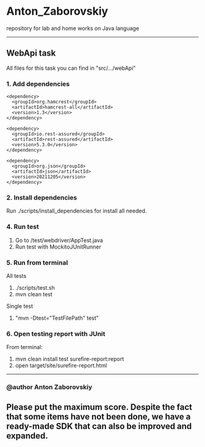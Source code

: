 # Anton_Zaborovskiy
repository for lab and home works on Java language
_____________
## WebApi task

All files for this task you can find in "src/.../webApi"

### 1. Add dependencies

    <dependency>
      <groupId>org.hamcrest</groupId>
      <artifactId>hamcrest-all</artifactId>
      <version>1.3</version>
    </dependency>

    <dependency>
      <groupId>io.rest-assured</groupId>
      <artifactId>rest-assured</artifactId>
      <version>5.3.0</version>
    </dependency>

    <dependency>
      <groupId>org.json</groupId>
      <artifactId>json</artifactId>
      <version>20211205</version>
    </dependency>

### 2. Install dependencies

Run ./scripts/install_dependencies for install all needed.

### 4. Run test

 1. Go to  /test/webdriver/AppTest.java
 2. Run test with MockitoJUnitRunner

### 5. Run from terminal

All tests
1. ./scripts/test.sh
2. mvn clean test

Single test

1. "mvn -Dtest="TestFilePath" test"

### 6. Open testing report with JUnit

  From terminal:

  1. mvn clean install test surefire-report:report
  2. open target/site/surefire-report.html 
_____________________________

### @author Anton Zaborovskiy

## Please put the maximum score. Despite the fact that some items have not been done, we have a ready-made SDK that can also be improved and expanded.